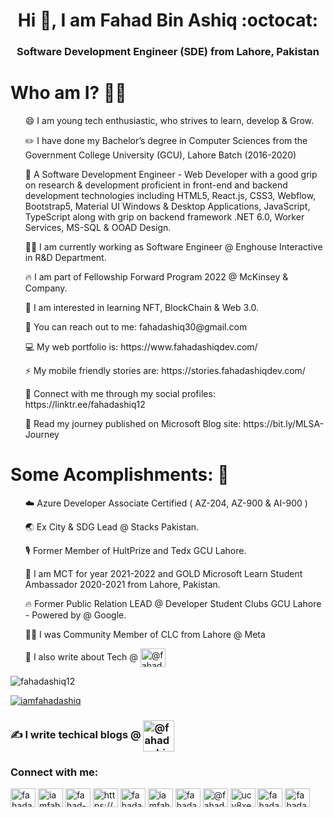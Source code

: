 <!--
**fahadashiq12/fahadashiq12** is a ✨ _special_ ✨ repository because its `README.md` (this file) appears on your GitHub profile.
Here are some ideas to get you started:

- 🔭 I’m currently working on 
- 🌱 I’m currently learning ...
- 👯 I’m looking to collaborate on ...
- 🤔 I’m looking for help with ...
- 💬 Ask me about ...
- 📫 How to reach me: ...
<ul> ⚡ Junior Software Engineer. </ul>
<ul> 🎙️ I consider myself Technophile. </ul>
- 😄 Pronouns: ...
<ul> ☁️ I am currently learning & practicing Web Architecture, Azure Cloud and DevOps. </ul>
-  Fun fact: ...
-->

<h1 align="center">Hi 👋, I am Fahad Bin Ashiq :octocat: </h1>
<h3 align="center"> Software Development Engineer (SDE) from Lahore, Pakistan </h3>

# Who am I? 👨‍💻
<p>
<list>
<ul> 😄 I am young tech enthusiastic, who strives to learn, develop & Grow. </ul>
<ul> ✏️ I have done my Bachelor’s degree in Computer Sciences from the Government College University (GCU), Lahore Batch (2016-2020) </ul>
<ul> 🚀 A Software Development Engineer - Web Developer with a good grip on research & development proficient in front-end and backend development technologies including HTML5, React.js, CSS3, Webflow, Bootstrap5, Material UI Windows & Desktop Applications, JavaScript, TypeScript along with grip on backend framework .NET 6.0, Worker Services, MS-SQL & OOAD Design. </ul>
<ul> 👨‍💻 I am currently working as Software Engineer @ Enghouse Interactive in R&D Department. </ul>
<ul> 🔥 I am part of Fellowship Forward Program 2022 @ McKinsey & Company. </ul>
<ul> 💎 I am interested in learning NFT, BlockChain & Web 3.0. </ul>
<ul> 📩 You can reach out to me: fahadashiq30@gmail.com </ul>
<ul> 💻 My web portfolio is: https://www.fahadashiqdev.com/ </ul>
<ul> ⚡ My mobile friendly stories are: https://stories.fahadashiqdev.com/ </ul>
<ul> 🌱 Connect with me through my social profiles: https://linktr.ee/fahadashiq12 </ul>
<ul> 💬 Read my journey published on Microsoft Blog site: https://bit.ly/MLSA-Journey </ul>
</list>
</p>

# Some Acomplishments: 🚀
<p>
  <list>
    <ol> ☁️ Azure Developer Associate Certified ( AZ-204, AZ-900 & AI-900 ) </ol> 
    <ol> 🌏 Ex City & SDG Lead @ Stacks Pakistan. </ol>
    <ol> 🎙️ Former Member of HultPrize and Tedx GCU Lahore. </ol>
    <ol> 🔭 I am MCT for year 2021-2022 and GOLD Microsoft Learn Student Ambassador 2020-2021 from Lahore, Pakistan. </ol>
    <ol> 🔥  Former Public Relation LEAD @ Developer Student Clubs GCU Lahore - Powered by @ Google. </ol>
    <ol> 🙌🏻 I was Community Member of CLC from Lahore @ Meta </ol>
    <ol> 💬 I also write about Tech  @ <a href="https://medium.com/@fahadashiq30" target="blank"><img align="center" src="https://cdn.jsdelivr.net/npm/simple-icons@3.0.1/icons/medium.svg" alt="@fahadashiq30" height="30" width="40" /></a> </ol>
  </list>
</p>

<p align="left"> <img src="https://komarev.com/ghpvc/?username=fahadashiq12&label=Profile%20views&color=0e75b6&style=flat" alt="fahadashiq12" /> </p>

<p align="left"> <a href="https://twitter.com/iamfahadashiq" target="blank"><img src="https://img.shields.io/twitter/follow/iamfahadashiq?logo=twitter&style=for-the-badge" alt="iamfahadashiq" /></a> </p>

### :writing_hand: I write techical blogs @ <a href="https://dev.to/fahadashiq12" target="blank"><img align="center" src="https://cdn.jsdelivr.net/npm/simple-icons@3.0.1/icons/dev-dot-to.svg" alt="@fahadashiq30" height="50" width="50" /></a> 

<h3 align="left">Connect with me:</h3>
<p align="left">
<a href="https://codepen.io/fahadashiq" target="blank"><img align="center" src="https://cdn.jsdelivr.net/npm/simple-icons@3.0.1/icons/codepen.svg" alt="fahadashiq" height="30" width="40" /></a>
<a href="https://twitter.com/iamfahadashiq" target="blank"><img align="center" src="https://cdn.jsdelivr.net/npm/simple-icons@3.0.1/icons/twitter.svg" alt="iamfahadashiq" height="30" width="40" /></a>
<a href="https://linkedin.com/in/fahad-ashiq-303/" target="blank"><img align="center" src="https://cdn.jsdelivr.net/npm/simple-icons@3.0.1/icons/linkedin.svg" alt="fahad-ashiq-303/" height="30" width="40" /></a>
<a href="https://stackoverflow.com/users/https://stackexchange.com/users/12114647/fahad-ashiq" target="blank"><img align="center" src="https://cdn.jsdelivr.net/npm/simple-icons@3.0.1/icons/stackoverflow.svg" alt="https://stackexchange.com/users/12114647/fahad-ashiq" height="30" width="40" /></a>
<a href="https://fb.com/fahadashiq30" target="blank"><img align="center" src="https://cdn.jsdelivr.net/npm/simple-icons@3.0.1/icons/facebook.svg" alt="fahadashiq30" height="30" width="40" /></a>
<a href="https://instagram.com/iamfahadashiq" target="blank"><img align="center" src="https://cdn.jsdelivr.net/npm/simple-icons@3.0.1/icons/instagram.svg" alt="iamfahadashiq" height="30" width="40" /></a>
<a href="https://www.behance.net/fahadashiq57b7" target="blank"><img align="center" src="https://cdn.jsdelivr.net/npm/simple-icons@3.0.1/icons/behance.svg" alt="fahadashiq57b7" height="30" width="40" /></a>
<a href="https://medium.com/@fahadashiq30" target="blank"><img align="center" src="https://cdn.jsdelivr.net/npm/simple-icons@3.0.1/icons/medium.svg" alt="@fahadashiq30" height="30" width="40" /></a>
<a href="https://www.youtube.com/c/ucy8xex2txdyiipoo8yatbeq/featured" target="blank"><img align="center" src="https://cdn.jsdelivr.net/npm/simple-icons@3.0.1/icons/youtube.svg" alt="ucy8xex2txdyiipoo8yatbeq/featured" height="30" width="40" /></a>
<a href="https://www.hackerrank.com/fahadashiq30" target="blank"><img align="center" src="https://cdn.jsdelivr.net/npm/simple-icons@3.0.1/icons/hackerrank.svg" alt="fahadashiq30" height="30" width="40" /></a>
<a href="https://linktr.ee/fahadashiq12" target="blank"><img align="center" src="https://cdn.jsdelivr.net/npm/simple-icons@6.17.0/icons/betfair.svg" alt="fahadashiq30" height="30" width="40" /></a>
</p>   
